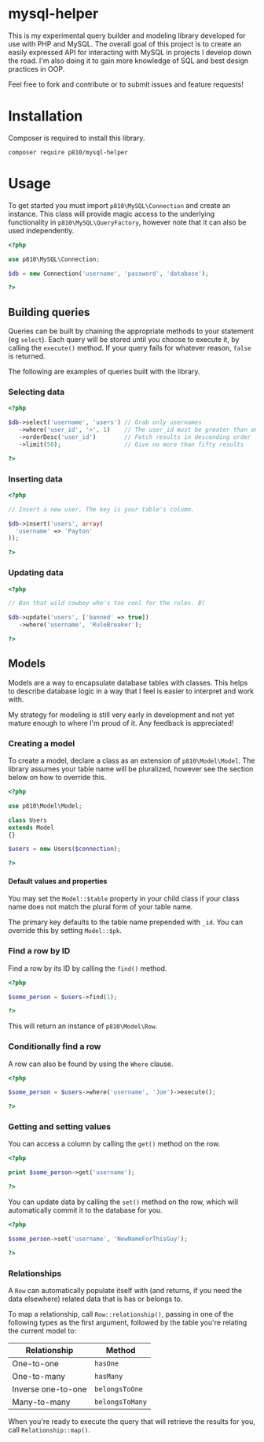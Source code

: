 # mysql-helper

This is my experimental query builder and modeling library developed for use with PHP and MySQL. The overall goal of this project is to create an easily expressed API for interacting with MySQL in projects I develop down the road. I'm also doing it to gain more knowledge of SQL and best design practices in OOP.

Feel free to fork and contribute or to submit issues and feature requests!


# Installation

Composer is required to install this library.

```
composer require p810/mysql-helper
```


# Usage

To get started you must import `p810\MySQL\Connection` and create an instance. This class will provide magic access to the underlying functionality in `p810\MySQL\QueryFactory`, however note that it can also be used independently.

```php
<?php

use p810\MySQL\Connection;

$db = new Connection('username', 'password', 'database');

?>
```


## Building queries

Queries can be built by chaining the appropriate methods to your statement (eg `select`). Each query will be stored until you choose to execute it, by calling the `execute()` method. If your query fails for whatever reason, `false` is returned.

The following are examples of queries built with the library.


### Selecting data

```php
<?php

$db->select('username', 'users') // Grab only usernames
   ->where('user_id', '>', 1)    // The user_id must be greater than one
   ->orderDesc('user_id')        // Fetch results in descending order
   ->limit(50);                  // Give no more than fifty results

?>
```


### Inserting data

```php
<?php

// Insert a new user. The key is your table's column.

$db->insert('users', array(
  'username' => 'Payton'
));

?>
```


### Updating data

```php
<?php

// Ban that wild cowboy who's too cool for the rules. B(

$db->update('users', ['banned' => true])
   ->where('username', 'RuleBreaker');

?>
```


## Models

Models are a way to encapsulate database tables with classes. This helps to describe database logic in a way that I feel is easier to interpret and work with.

My strategy for modeling is still very early in development and not yet mature enough to where I'm proud of it. Any feedback is appreciated!


### Creating a model

To create a model, declare a class as an extension of `p810\Model\Model`. The library assumes your table name will be pluralized, however see the section below on how to override this.

```php
<?php

use p810\Model\Model;

class Users
extends Model
{}

$users = new Users($connection);

?>
```


#### Default values and properties

You may set the `Model::$table` property in your child class if your class name does not match the plural form of your table name.

The primary key defaults to the table name prepended with `_id`. You can override this by setting `Model::$pk`.


### Find a row by ID

Find a row by its ID by calling the `find()` method.

```php
<?php

$some_person = $users->find(1);

?>
```

This will return an instance of `p810\Model\Row`.


### Conditionally find a row

A row can also be found by using the `Where` clause.

```php
<?php

$some_person = $users->where('username', 'Joe')->execute();

?>
```


### Getting and setting values

You can access a column by calling the `get()` method on the row.

```php
<?php

print $some_person->get('username');

?>
```

You can update data by calling the `set()` method on the row, which will automatically commit it to the database for you.

```php
<?php

$some_person->set('username', 'NewNameForThisGuy');

?>
```


### Relationships

A `Row` can automatically populate itself with (and returns, if you need the data elsewhere) related data that is has or belongs to. 

To map a relationship, call `Row::relationship()`, passing in one of the following types as the first argument, followed by the table you're relating the current model to:

Relationship       | Method
------------------ | ------
One-to-one         | `hasOne`
One-to-many        | `hasMany`
Inverse one-to-one | `belongsToOne`
Many-to-many       | `belongsToMany`

When you're ready to execute the query that will retrieve the results for you, call `Relationship::map()`.